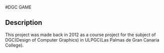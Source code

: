 #DGC GAME

## Description
This project was made back in 2012 as a course project
for the subject of DGC(Design of Computer Graphics)
in ULPGC(Las Palmas de Gran Canaria College).
